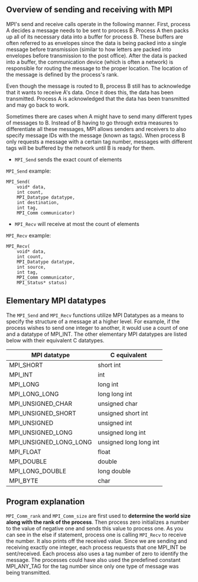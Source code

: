 ## Overview of sending and receiving with MPI

MPI's send and receive calls operate in the following manner. First, process A decides a message needs to be sent to process B. Process A then packs up all of its necessary data into a buffer for process B. These buffers are often referred to as envelopes since the data is being packed into a single message before transmission (similar to how letters are packed into envelopes before transmission to the post office). After the data is packed into a buffer, the communication device (which is often a network) is responsible for routing the message to the proper location. The location of the message is defined by the process's rank.

Even though the message is routed to B, process B still has to acknowledge that it wants to receive A's data. Once it does this, the data has been transmitted. Process A is acknowledged that the data has been transmitted and may go back to work.

Sometimes there are cases when A might have to send many different types of messages to B. Instead of B having to go through extra measures to differentiate all these messages, MPI allows senders and receivers to also specify message IDs with the message (known as tags). When process B only requests a message with a certain tag number, messages with different tags will be buffered by the network until B is ready for them.

+ `MPI_Send` sends the exact count of elements

`MPI_Send` example:

    MPI_Send(
        void* data,
        int count,
        MPI_Datatype datatype,
        int destination,
        int tag,
        MPI_Comm communicator)

+ `MPI_Recv` will receive at most the count of elements

`MPI_Recv` example:

    MPI_Recv(
        void* data,
        int count,
        MPI_Datatype datatype,
        int source,
        int tag,
        MPI_Comm communicator,
        MPI_Status* status)

## Elementary MPI datatypes
The `MPI_Send` and `MPI_Recv` functions utilize MPI Datatypes as a means to specify the structure of a message at a higher level. For example, if the process wishes to send one integer to another, it would use a count of one and a datatype of MPI_INT. The other elementary MPI datatypes are listed below with their equivalent C datatypes.

| MPI datatype           | C equivalent           |
|------------------------|------------------------|
| MPI_SHORT	             | short int              |
| MPI_INT                | int                    |
| MPI_LONG               | long int               |
| MPI_LONG_LONG          | long long int          |
| MPI_UNSIGNED_CHAR      | unsigned char          |
| MPI_UNSIGNED_SHORT     | unsigned short int     |
| MPI_UNSIGNED           | unsigned int           |
| MPI_UNSIGNED_LONG      | unsigned long int      |
| MPI_UNSIGNED_LONG_LONG | unsigned long long int |
| MPI_FLOAT              | float                  |
| MPI_DOUBLE             | double                 |
| MPI_LONG_DOUBLE        | long double            |
| MPI_BYTE               | char                   |

## Program explanation

`MPI_Comm_rank` and `MPI_Comm_size` are first used to **determine the world size along with the rank of the process**. Then process zero initializes a number to the value of negative one and sends this value to process one. As you can see in the else if statement, process one is calling `MPI_Recv` to receive the number. It also prints off the received value. Since we are sending and receiving exactly one integer, each process requests that one MPI_INT be sent/received. Each process also uses a tag number of zero to identify the message. The processes could have also used the predefined constant MPI_ANY_TAG for the tag number since only one type of message was being transmitted.
